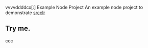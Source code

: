 vvvvddddcx[:] Example Node Project
An example node project to demonstrate [srcclr](https://www.srcclr.com)
## Try me.

ccc
